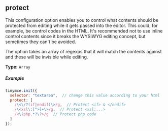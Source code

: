## protect

This configuration option enables you to control what contents should be protected from editing while it gets passed into the editor. This could, for example, be control codes in the HTML. It's recommended not to use inline control contents since it breaks the WYSIWYG editing concept, but sometimes they can't be avoided.

The option takes an array of regexps that it will match the contents against and these will be invisible while editing.

**Type:** `Array`

##### Example

```js
tinymce.init({
  selector: "textarea",  // change this value according to your html
  protect: [
    /\<\/?(if|endif)\>/g,  // Protect <if> & </endif>
    /\<xsl\:[^>]+\>/g,  // Protect <xsl:...>
    /<\?php.*?\?>/g  // Protect php code
  ]
});
```
